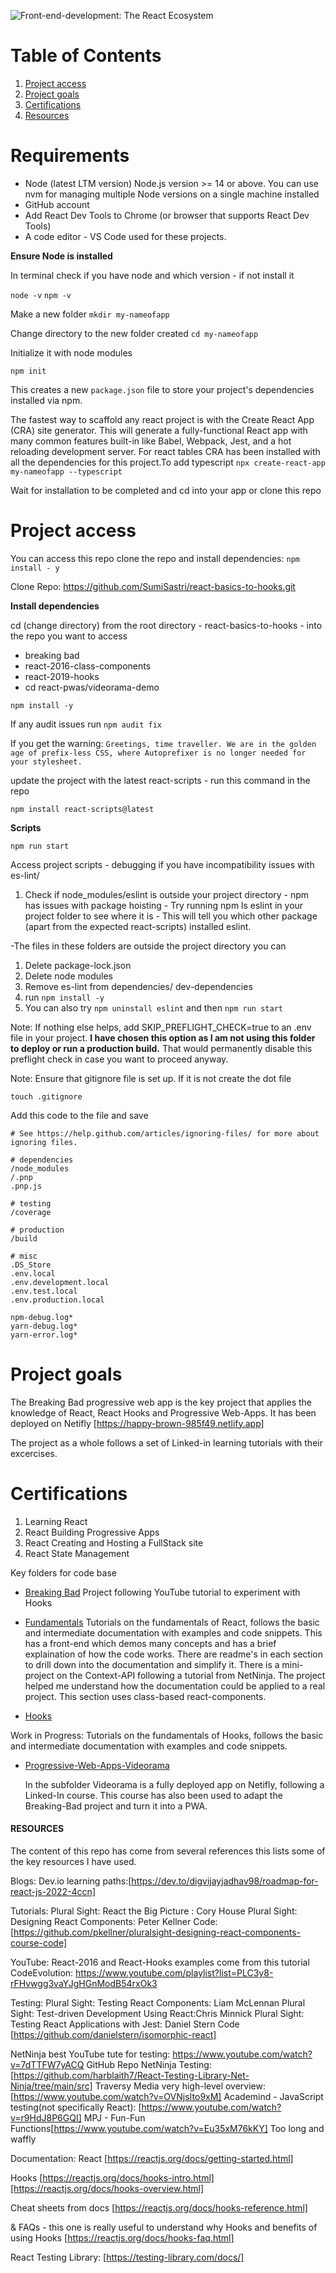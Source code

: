 ![Front-end-development: The React Ecosystem](assets/FE-Dev-React-EcoSystem.png)

# Table of Contents

1. [Project access](#Project-access)
2. [Project goals](#Project-goals)
3. [Certifications](#Certifications)
4. [Resources](#RESOURCES)

# Requirements

- Node (latest LTM version)
  Node.js version >= 14 or above. You can use nvm for managing multiple Node versions on a single machine installed
- GitHub account
- Add React Dev Tools to Chrome (or browser that supports React Dev Tools)
- A code editor - VS Code used for these projects.

**Ensure Node is installed**

In terminal check if you have node and which version - if not install it

`node -v`
`npm -v`

Make a new folder
`mkdir my-nameofapp`

Change directory to the new folder created
`cd my-nameofapp`

Initialize it with node modules

`npm init`

This creates a new `package.json` file to store your project's dependencies installed via npm.

The fastest way to scaffold any react project is with the Create React App (CRA) site generator. This will generate a fully-functional React app with many common features built-in like Babel, Webpack, Jest, and a hot reloading development server. For react tables CRA has been installed with all the dependencies for this project.To add typescript `npx create-react-app my-nameofapp --typescript`

Wait for installation to be completed and cd into your app or clone this repo

# Project access

You can access this repo clone the repo and install dependencies:
`npm install - y`

Clone Repo: https://github.com/SumiSastri/react-basics-to-hooks.git

**Install dependencies**

cd (change directory) from the root directory - react-basics-to-hooks - into the repo you want to access

- breaking bad
- react-2016-class-components
- react-2019-hooks
- cd react-pwas/videorama-demo

`npm install -y`

If any audit issues run
`npm audit fix`

If you get the warning: `Greetings, time traveller. We are in the golden age of prefix-less CSS, where Autoprefixer is no longer needed for your stylesheet.`

update the project with the latest react-scripts - run this command in the repo

`npm install react-scripts@latest`

**Scripts**

`npm run start`

Access project scripts - debugging if you have incompatibility issues with es-lint/

1. Check if node_modules/eslint is outside your project directory - npm has issues with package hoisting - Try running npm ls eslint in your project folder to see where it is - This will tell you which other package (apart from the expected react-scripts) installed eslint.

-The files in these folders are outside the project directory you can

1. Delete package-lock.json
2. Delete node modules
3. Remove es-lint from dependencies/ dev-dependencies
4. run `npm install -y`
5. You can also try `npm uninstall eslint` and then `npm run start`

Note: If nothing else helps, add SKIP_PREFLIGHT_CHECK=true to an .env file in your project. **I have chosen this option as I am not using this folder to deploy or run a production build.**
That would permanently disable this preflight check in case you want to proceed anyway.

Note: Ensure that gitignore file is set up. If it is not create the dot file

`touch .gitignore`

Add this code to the file and save

```
# See https://help.github.com/articles/ignoring-files/ for more about ignoring files.

# dependencies
/node_modules
/.pnp
.pnp.js

# testing
/coverage

# production
/build

# misc
.DS_Store
.env.local
.env.development.local
.env.test.local
.env.production.local

npm-debug.log*
yarn-debug.log*
yarn-error.log*

```

# Project goals

The Breaking Bad progressive web app is the key project that applies the knowledge of React, React Hooks and Progressive Web-Apps. It has been deployed on Netifly [https://happy-brown-985f49.netlify.app]

The project as a whole follows a set of Linked-in learning tutorials with their excercises.

# Certifications

1. Learning React
2. React Building Progressive Apps
3. React Creating and Hosting a FullStack site
4. React State Management

Key folders for code base

- [Breaking Bad]()
  Project following YouTube tutorial to experiment with Hooks

- [Fundamentals]()
  Tutorials on the fundamentals of React, follows the basic and intermediate documentation with examples and code snippets. This has a front-end which demos many concepts and has a brief explaination of how the code works. There are readme's in each section to drill down into the documentation and simplify it. There is a mini-project on the Context-API following a tutorial from NetNinja. The project helped me understand how the documentation could be applied to a real project. This section uses class-based react-components.

- [Hooks]()

Work in Progress: Tutorials on the fundamentals of Hooks, follows the basic and intermediate documentation with examples and code snippets.

- [Progressive-Web-Apps-Videorama]()

  In the subfolder Videorama is a fully deployed app on Netifly, following a Linked-In course. This course has also been used to adapt the Breaking-Bad project and turn it into a PWA.

#### RESOURCES

The content of this repo has come from several references this lists some of the key resources I have used.

Blogs:
Dev.io learning paths:[https://dev.to/digvijayjadhav98/roadmap-for-react-js-2022-4ccn]

Tutorials:
Plural Sight: React the Big Picture : Cory House
Plural Sight: Designing React Components: Peter Kellner
Code: [https://github.com/pkellner/pluralsight-designing-react-components-course-code]

YouTube: React-2016 and React-Hooks examples come from this tutorial
CodeEvolution: https://www.youtube.com/playlist?list=PLC3y8-rFHvwgg3vaYJgHGnModB54rxOk3

Testing:
Plural Sight: Testing React Components: Liam McLennan
Plural Sight: Test-driven Development Using React:Chris Minnick
Plural Sight: Testing React Applications with Jest: Daniel Stern
Code [https://github.com/danielstern/isomorphic-react]

NetNinja best YouTube tute for testing: https://www.youtube.com/watch?v=7dTTFW7yACQ
GitHub Repo NetNinja Testing: [https://github.com/harblaith7/React-Testing-Library-Net-Ninja/tree/main/src]
Traversy Media very high-level overview: [https://www.youtube.com/watch?v=OVNjsIto9xM]
Academind - JavaScript testing(not specifically React): [https://www.youtube.com/watch?v=r9HdJ8P6GQI]
MPJ - Fun-Fun Functions[https://www.youtube.com/watch?v=Eu35xM76kKY] Too long and waffly

Documentation:
React
[https://reactjs.org/docs/getting-started.html]

Hooks
[https://reactjs.org/docs/hooks-intro.html][https://reactjs.org/docs/hooks-overview.html]

Cheat sheets from docs
[https://reactjs.org/docs/hooks-reference.html]

& FAQs - this one is really useful to understand why Hooks and benefits of using Hooks
[https://reactjs.org/docs/hooks-faq.html]

React Testing Library:
[https://testing-library.com/docs/]
